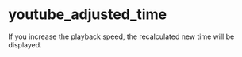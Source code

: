 # youtube_adjusted_time
If you increase the playback speed, the recalculated new time will be displayed.
